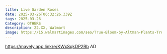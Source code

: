```yaml
---
title: Live Garden Roses
date: 2025-03-26T06:32:26.339Z
tags: 2025-03-26
Category: OTHERS
description: 22.XX, Walmart
image: https://i5.walmartimages.com/seo/True-Bloom-by-Altman-Plants-True-Love-PP28929-Red-Rose-Bush-6qt-Pot-Live-Garden-Roses-Full-Sun_32485649-ac31-4007-b45a-64a4aa7a2cb0.29984c6ed437112c1969ee62161604d3.jpeg?odnHeight=640&odnWidth=640&odnBg=FFFFFF
---
```

https://mavely.app.link/e/KWxSqkDP2Rb    AD